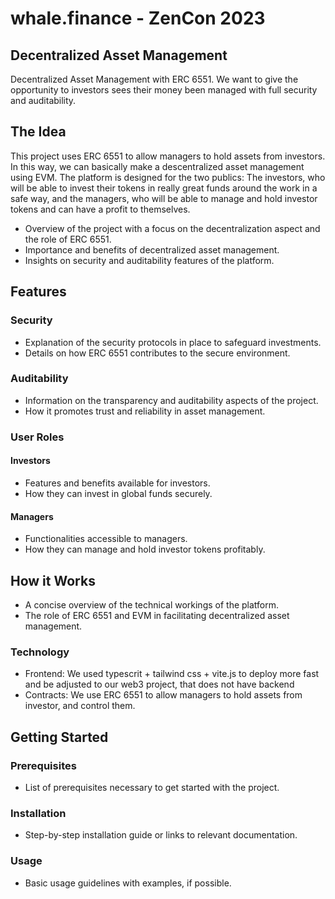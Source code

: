 # whale.finance - ZenCon 2023

## Decentralized Asset Management

Decentralized Asset Management with ERC 6551. We want to give the opportunity to investors sees their money been managed with full security and auditability.

## The Idea

This project uses ERC 6551 to allow managers to hold assets from investors. In this way, we can basically make a descentralized asset management using EVM. The platform is designed for the two publics: The investors, who will be able to invest their tokens in really great funds around the work in a safe way, and the managers, who will be able to manage and hold investor tokens and can have a profit to themselves.

- Overview of the project with a focus on the decentralization aspect and the role of ERC 6551.
- Importance and benefits of decentralized asset management.
- Insights on security and auditability features of the platform.

## Features
### Security
- Explanation of the security protocols in place to safeguard investments.
- Details on how ERC 6551 contributes to the secure environment.

### Auditability
- Information on the transparency and auditability aspects of the project.
- How it promotes trust and reliability in asset management.

### User Roles
#### Investors
- Features and benefits available for investors.
- How they can invest in global funds securely.

#### Managers
- Functionalities accessible to managers.
- How they can manage and hold investor tokens profitably.

## How it Works
- A concise overview of the technical workings of the platform.
- The role of ERC 6551 and EVM in facilitating decentralized asset management.

### Technology

- Frontend: We used typescrit + tailwind css + vite.js to deploy more fast and be adjusted to our web3 project, that does not have backend
- Contracts: We use  ERC 6551 to allow managers to hold assets from investor, and control them. 

## Getting Started
### Prerequisites
- List of prerequisites necessary to get started with the project.

### Installation
- Step-by-step installation guide or links to relevant documentation.

### Usage
- Basic usage guidelines with examples, if possible.


